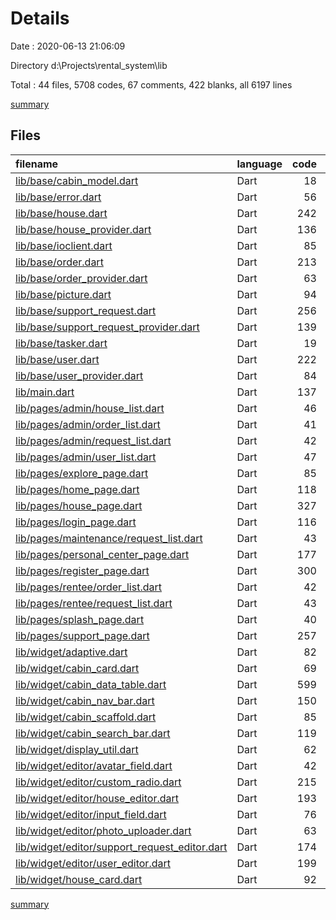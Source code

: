 # Details

Date : 2020-06-13 21:06:09

Directory d:\Projects\rental_system\lib

Total : 44 files,  5708 codes, 67 comments, 422 blanks, all 6197 lines

[summary](results.md)

## Files
| filename | language | code | comment | blank | total |
| :--- | :--- | ---: | ---: | ---: | ---: |
| [lib/base/cabin_model.dart](/lib/base/cabin_model.dart) | Dart | 18 | 0 | 3 | 21 |
| [lib/base/error.dart](/lib/base/error.dart) | Dart | 56 | 1 | 4 | 61 |
| [lib/base/house.dart](/lib/base/house.dart) | Dart | 242 | 0 | 25 | 267 |
| [lib/base/house_provider.dart](/lib/base/house_provider.dart) | Dart | 136 | 2 | 12 | 150 |
| [lib/base/ioclient.dart](/lib/base/ioclient.dart) | Dart | 85 | 7 | 7 | 99 |
| [lib/base/order.dart](/lib/base/order.dart) | Dart | 213 | 0 | 14 | 227 |
| [lib/base/order_provider.dart](/lib/base/order_provider.dart) | Dart | 63 | 0 | 6 | 69 |
| [lib/base/picture.dart](/lib/base/picture.dart) | Dart | 94 | 23 | 9 | 126 |
| [lib/base/support_request.dart](/lib/base/support_request.dart) | Dart | 256 | 10 | 27 | 293 |
| [lib/base/support_request_provider.dart](/lib/base/support_request_provider.dart) | Dart | 139 | 0 | 9 | 148 |
| [lib/base/tasker.dart](/lib/base/tasker.dart) | Dart | 19 | 0 | 5 | 24 |
| [lib/base/user.dart](/lib/base/user.dart) | Dart | 222 | 0 | 24 | 246 |
| [lib/base/user_provider.dart](/lib/base/user_provider.dart) | Dart | 84 | 0 | 9 | 93 |
| [lib/main.dart](/lib/main.dart) | Dart | 137 | 2 | 5 | 144 |
| [lib/pages/admin/house_list.dart](/lib/pages/admin/house_list.dart) | Dart | 46 | 0 | 6 | 52 |
| [lib/pages/admin/order_list.dart](/lib/pages/admin/order_list.dart) | Dart | 41 | 0 | 6 | 47 |
| [lib/pages/admin/request_list.dart](/lib/pages/admin/request_list.dart) | Dart | 42 | 0 | 6 | 48 |
| [lib/pages/admin/user_list.dart](/lib/pages/admin/user_list.dart) | Dart | 47 | 0 | 6 | 53 |
| [lib/pages/explore_page.dart](/lib/pages/explore_page.dart) | Dart | 85 | 0 | 5 | 90 |
| [lib/pages/home_page.dart](/lib/pages/home_page.dart) | Dart | 118 | 2 | 12 | 132 |
| [lib/pages/house_page.dart](/lib/pages/house_page.dart) | Dart | 327 | 5 | 12 | 344 |
| [lib/pages/login_page.dart](/lib/pages/login_page.dart) | Dart | 116 | 1 | 6 | 123 |
| [lib/pages/maintenance/request_list.dart](/lib/pages/maintenance/request_list.dart) | Dart | 43 | 0 | 7 | 50 |
| [lib/pages/personal_center_page.dart](/lib/pages/personal_center_page.dart) | Dart | 177 | 0 | 11 | 188 |
| [lib/pages/register_page.dart](/lib/pages/register_page.dart) | Dart | 300 | 1 | 8 | 309 |
| [lib/pages/rentee/order_list.dart](/lib/pages/rentee/order_list.dart) | Dart | 42 | 0 | 6 | 48 |
| [lib/pages/rentee/request_list.dart](/lib/pages/rentee/request_list.dart) | Dart | 43 | 0 | 6 | 49 |
| [lib/pages/splash_page.dart](/lib/pages/splash_page.dart) | Dart | 40 | 0 | 9 | 49 |
| [lib/pages/support_page.dart](/lib/pages/support_page.dart) | Dart | 257 | 1 | 13 | 271 |
| [lib/widget/adaptive.dart](/lib/widget/adaptive.dart) | Dart | 82 | 0 | 10 | 92 |
| [lib/widget/cabin_card.dart](/lib/widget/cabin_card.dart) | Dart | 69 | 0 | 3 | 72 |
| [lib/widget/cabin_data_table.dart](/lib/widget/cabin_data_table.dart) | Dart | 599 | 0 | 30 | 629 |
| [lib/widget/cabin_nav_bar.dart](/lib/widget/cabin_nav_bar.dart) | Dart | 150 | 4 | 17 | 171 |
| [lib/widget/cabin_scaffold.dart](/lib/widget/cabin_scaffold.dart) | Dart | 85 | 0 | 4 | 89 |
| [lib/widget/cabin_search_bar.dart](/lib/widget/cabin_search_bar.dart) | Dart | 119 | 0 | 8 | 127 |
| [lib/widget/display_util.dart](/lib/widget/display_util.dart) | Dart | 62 | 0 | 2 | 64 |
| [lib/widget/editor/avatar_field.dart](/lib/widget/editor/avatar_field.dart) | Dart | 42 | 0 | 7 | 49 |
| [lib/widget/editor/custom_radio.dart](/lib/widget/editor/custom_radio.dart) | Dart | 215 | 3 | 16 | 234 |
| [lib/widget/editor/house_editor.dart](/lib/widget/editor/house_editor.dart) | Dart | 193 | 0 | 9 | 202 |
| [lib/widget/editor/input_field.dart](/lib/widget/editor/input_field.dart) | Dart | 76 | 4 | 6 | 86 |
| [lib/widget/editor/photo_uploader.dart](/lib/widget/editor/photo_uploader.dart) | Dart | 63 | 0 | 5 | 68 |
| [lib/widget/editor/support_request_editor.dart](/lib/widget/editor/support_request_editor.dart) | Dart | 174 | 0 | 11 | 185 |
| [lib/widget/editor/user_editor.dart](/lib/widget/editor/user_editor.dart) | Dart | 199 | 0 | 8 | 207 |
| [lib/widget/house_card.dart](/lib/widget/house_card.dart) | Dart | 92 | 1 | 8 | 101 |

[summary](results.md)